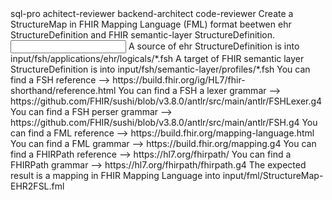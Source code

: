 <subagent>
sql-pro
achitect-reviewer
backend-architect
code-reviewer
</subagent>
<goal>
Create a StructureMap in FHIR Mapping Language (FML) format beetwen ehr StructureDefinition and FHIR semantic-layer StructureDefinition.
</goal>
<input>
A source of ehr StructureDefinition is into input/fsh/applications/ehr/logicals/*.fsh
A target of FHIR semantic layer StructureDefinition is into input/fsh/semantic-layer/profiles/*.fsh
You can find a FSH reference --> https://build.fhir.org/ig/HL7/fhir-shorthand/reference.html
You can find a FSH a lexer grammar --> https://github.com/FHIR/sushi/blob/v3.8.0/antlr/src/main/antlr/FSHLexer.g4
You can find a FSH perser grammar --> https://github.com/FHIR/sushi/blob/v3.8.0/antlr/src/main/antlr/FSH.g4
You can find a FML reference --> https://build.fhir.org/mapping-language.html
You can find a FML grammar --> https://build.fhir.org/mapping.g4
You can find a FHIRPath reference --> https://hl7.org/fhirpath/
You can find a FHIRPath grammar --> https://hl7.org/fhirpath/fhirpath.g4
</input>
<expected-output>
The expected result is a mapping in FHIR Mapping Language into input/fml/StructureMap-EHR2FSL.fml
</expected-output>